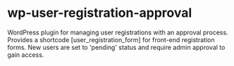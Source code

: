 # wp-user-registration-approval
WordPress plugin for managing user registrations with an approval process. Provides a shortcode [user_registration_form] for front-end registration forms. New users are set to 'pending' status and require admin approval to gain access.
